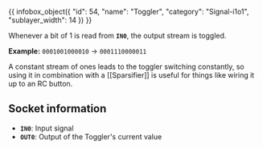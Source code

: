 {{ infobox_object({
	"id": 54,
	"name": "Toggler",
	"category": "Signal-i1o1",
	"sublayer_width": 14
}) }}

Whenever a bit of 1 is read from **`IN0`**, the output stream is toggled.

**Example:** `0001001000010` -> `0001110000011`

A constant stream of ones leads to the toggler switching constantly, so using it in combination with a [[Sparsifier]] is useful for things like wiring it up to an RC button.

## Socket information
- **`IN0`**: Input signal
- **`OUT0`**: Output of the Toggler's current value